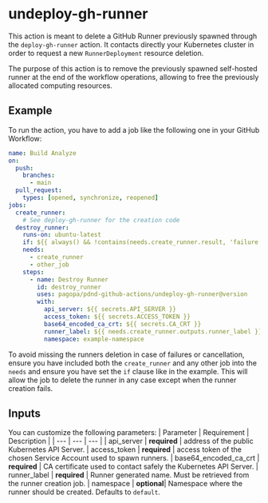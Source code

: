 # undeploy-gh-runner
This action is meant to delete a GitHub Runner previously spawned through the `deploy-gh-runner` action. It contacts directly your Kubernetes cluster in order to request a new `RunnerDeployment` resource deletion.

The purpose of this action is to remove the previously spawned self-hosted runner at the end of the workflow operations, allowing to free the previously allocated computing resources.

## Example
To run the action, you have to add a job like the following one in your GitHub Workflow:
```yaml
name: Build Analyze
on:
  push:
    branches:
      - main
  pull_request:
    types: [opened, synchronize, reopened]
jobs:
  create_runner:
    # See deploy-gh-runner for the creation code
  destroy_runner:
    runs-on: ubuntu-latest
    if: ${{ always() && !contains(needs.create_runner.result, 'failure') }}
    needs:
      - create_runner
      - other_job
    steps:
      - name: Destroy Runner
        id: destroy_runner
        uses: pagopa/pdnd-github-actions/undeploy-gh-runner@version
        with:
          api_server: ${{ secrets.API_SERVER }}
          access_token: ${{ secrets.ACCESS_TOKEN }}
          base64_encoded_ca_crt: ${{ secrets.CA_CRT }}
          runner_label: ${{ needs.create_runner.outputs.runner_label }}
          namespace: example-namespace
```
To avoid missing the runners deletion in case of failures or cancellation, ensure you have included both the `create_runner` and any other job into the `needs` and ensure you have set the `if` clause like in the example. This will allow the job to delete the runner in any case except when the runner creation fails.

## Inputs
You can customize the following parameters:
| Parameter | Requirement | Description |
| --- | --- | --- |
| api_server | **required** | address of the public Kubernetes API Server.
| access_token | **required** | access token of the chosen Service Account used to spawn runners.
| base64_encoded_ca_crt | **required** | CA certificate used to contact safely the Kubernetes API Server.
| runner_label | **required** | Runner generated name. Must be retrieved from the runner creation job.
| namespace | **optional**| Namespace where the runner should be created. Defaults to `default`.
